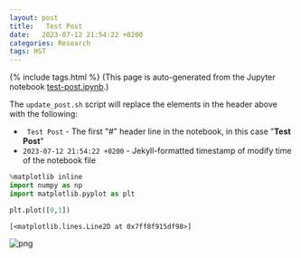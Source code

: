 ```yaml
---
layout: post
title:   Test Post
date:   2023-07-12 21:54:22 +0200
categories: Research
tags: HST
---
```

{% include tags.html %}
(This page is auto-generated from the Jupyter notebook [test-post.ipynb](/dja/assets/post_files/2023-07-12-test-post.ipynb).)

The `update_post.sh` script will replace the elements in the header above with the following:

  - ` Test Post` - The first "#" header line in the notebook, in this case "**Test Post**"
  - `2023-07-12 21:54:22 +0200` - Jekyll-formatted timestamp of modify time of the notebook file
  


```python
%matplotlib inline
import numpy as np
import matplotlib.pyplot as plt
```


```python
plt.plot([0,1])
```




    [<matplotlib.lines.Line2D at 0x7ff8f915df98>]




    
![png](/dja/assets/post_files/2023-07-12-test-post_files/test-post_3_1.png)
    



```python

```
